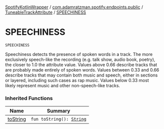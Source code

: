 [SpotifyKotlinWrapper](../../index.md) / [com.adamratzman.spotify.endpoints.public](../index.md) / [TuneableTrackAttribute](index.md) / [SPEECHINESS](./-s-p-e-e-c-h-i-n-e-s-s.md)

# SPEECHINESS

`SPEECHINESS`

Speechiness detects the presence of spoken words in a track. The more exclusively speech-like the
recording (e.g. talk show, audio book, poetry), the closer to 1.0 the attribute value. Values above
0.66 describe tracks that are probably made entirely of spoken words. Values between 0.33 and 0.66
describe tracks that may contain both music and speech, either in sections or layered, including
such cases as rap music. Values below 0.33 most likely represent music and other non-speech-like
tracks.

### Inherited Functions

| Name | Summary |
|---|---|
| [toString](to-string.md) | `fun toString(): `[`String`](https://kotlinlang.org/api/latest/jvm/stdlib/kotlin/-string/index.html) |
